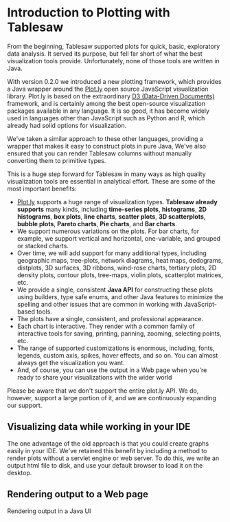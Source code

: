 # Introduction to Plotting with Tablesaw

From the beginning, Tablesaw supported plots for quick, basic, exploratory data analysis. It served its purpose, but fell far short of what the best visualization tools provide. Unfortunately, none of those tools are written in Java. 

With version 0.2.0 we introduced a new plotting framework, which provides a Java wrapper around the [Plot.ly](https://github.com/plotly) open source JavaScript visualization library. Plot.ly is based on the extraordinary [D3 (Data-Driven Documents)](https://d3js.org/) framework, and is certainly among the best open-source visualization packages available in any language. It is so good, it has become widely used in languages other than JavaScript such as Python and R, which already had solid options for visualization. 

We've taken a similar approach to these other languages, providing a wrapper that makes it easy to construct plots in pure Java,  We've also ensured that you can render Tablesaw columns without manually converting them to primitive types.  

This is a huge step forward for Tablesaw in many ways as high quality visualization tools are essential in analytical effort. These are some of the most important benefits:

- [Plot.ly](https://github.com/plotly) supports a huge range of visualization types. **Tablesaw already supports** many kinds, including **time-series plots**, **histograms**, **2D histograms**, **box plots**, **line charts**, **scatter plots**, **3D scatterplots**, **bubble plots**, **Pareto charts**, **Pie charts**, and **Bar charts**. 
- We support numerous variations on the plots. For bar charts, for example, we support vertical and horizontal, one-variable, and grouped or stacked charts. 
- Over time, we will add support for many additional types, including geographic maps, tree-plots, network diagrams, heat maps, dedograms, distplots, 3D surfaces, 3D ribbons, wind-rose charts, tertiary plots, 2D density plots, contour plots, tree-maps, violin plots, scatterplot matrices, etc. 
- We provide a single, consistent **Java API** for constructing these plots using builders, type safe enums, and other Java features to minimize the spelling and other issues that are common in working with JavaScript-based tools.
- The plots have a single, consistent, and professional appearance. 
- Each chart is interactive. They render with a common family of interactive tools for saving, printing, panning, zooming, selecting points, etc. 
- The range of supported customizations is enormous, including, fonts, legends, custom axis, spikes, hover effects, and so on. You can almost always get the visualization you want. 
- And, of course, you can use the output in a Web page when you're ready to share your visualizations with the wider world

Please be aware that we don't support the entire plot.ly API. We do, however, support a large portion of it, and we are continuously expanding our support.

## Visualizing data while working in your IDE

The one advantage of the old approach is that you could create graphs easily in your IDE. We've retained this benefit by including a method to render plots without a servlet engine or web server. To do this, we write an output html file to disk, and use your default browser to load it on the desktop. 

## Rendering output to a Web page



Rendering output in a Java UI